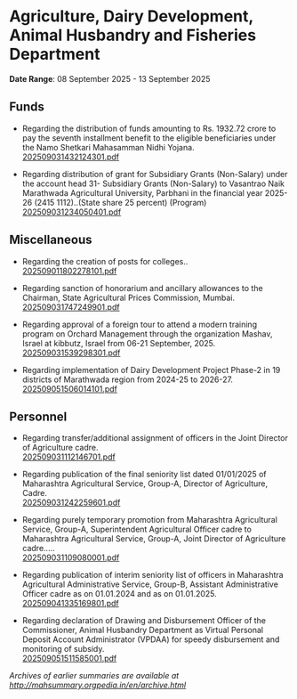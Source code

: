 # Agriculture, Dairy Development, Animal Husbandry and Fisheries Department

**Date Range**: 08 September 2025 - 13 September 2025


## Funds
- Regarding the distribution of funds amounting to Rs. 1932.72 crore to pay the seventh installment benefit to the eligible beneficiaries under the Namo Shetkari Mahasamman Nidhi Yojana.\
  [202509031432124301.pdf](https://gr.maharashtra.gov.in/Site/Upload/Government%20Resolutions/English/202509031432124301.pdf)

- Regarding distribution of grant for Subsidiary Grants (Non-Salary) under the account head 31- Subsidiary Grants (Non-Salary) to Vasantrao Naik Marathwada Agricultural University, Parbhani in the financial year 2025-26 (2415 1112)..(State share 25 percent) (Program)\
  [202509031234050401.pdf](https://gr.maharashtra.gov.in/Site/Upload/Government%20Resolutions/English/202509031234050401.pdf)

## Miscellaneous
- Regarding the creation of posts for colleges..\
  [202509011802278101.pdf](https://gr.maharashtra.gov.in/Site/Upload/Government%20Resolutions/English/202509011802278101.pdf)

- Regarding sanction of honorarium and ancillary allowances to the Chairman, State Agricultural Prices Commission, Mumbai.\
  [202509031747249901.pdf](https://gr.maharashtra.gov.in/Site/Upload/Government%20Resolutions/English/202509031747249901.pdf)

- Regarding approval of a foreign tour to attend a modern training program on Orchard Management through the organization Mashav, Israel at kibbutz, Israel from 06-21 September, 2025.\
  [202509031539298301.pdf](https://gr.maharashtra.gov.in/Site/Upload/Government%20Resolutions/English/202509031539298301.pdf)

- Regarding implementation of Dairy Development Project Phase-2 in 19 districts of Marathwada region from 2024-25 to 2026-27.\
  [202509051506014101.pdf](https://gr.maharashtra.gov.in/Site/Upload/Government%20Resolutions/English/202509051506014101.pdf)

## Personnel
- Regarding transfer/additional assignment of officers in the Joint Director of Agriculture cadre.\
  [202509031112146701.pdf](https://gr.maharashtra.gov.in/Site/Upload/Government%20Resolutions/English/202509031112146701.pdf)

- Regarding publication of the final seniority list dated 01/01/2025 of Maharashtra Agricultural Service, Group-A, Director of Agriculture, Cadre.\
  [202509031242259601.pdf](https://gr.maharashtra.gov.in/Site/Upload/Government%20Resolutions/English/202509031242259601.pdf)

- Regarding purely temporary promotion from Maharashtra Agricultural Service, Group-A, Superintendent Agricultural Officer cadre to Maharashtra Agricultural Service, Group-A, Joint Director of Agriculture cadre.....\
  [202509031109080001.pdf](https://gr.maharashtra.gov.in/Site/Upload/Government%20Resolutions/English/202509031109080001.pdf)

- Regarding publication of interim seniority list of officers in Maharashtra Agricultural Administrative Service, Group-B, Assistant Administrative Officer cadre as on 01.01.2024 and as on 01.01.2025.\
  [202509041335169801.pdf](https://gr.maharashtra.gov.in/Site/Upload/Government%20Resolutions/English/202509041335169801.pdf)

- Regarding declaration of Drawing and Disbursement Officer of the Commissioner, Animal Husbandry Department as Virtual Personal Deposit Account Administrator (VPDAA) for speedy disbursement and monitoring of subsidy.\
  [202509051511585001.pdf](https://gr.maharashtra.gov.in/Site/Upload/Government%20Resolutions/English/202509051511585001.pdf)


*Archives of earlier summaries are available at http://mahsummary.orgpedia.in/en/archive.html*